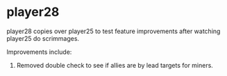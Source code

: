 # player28

player28 copies over player25 to test feature improvements after watching player25 do scrimmages.

Improvements include:

1. Removed double check to see if allies are by lead targets for miners.
